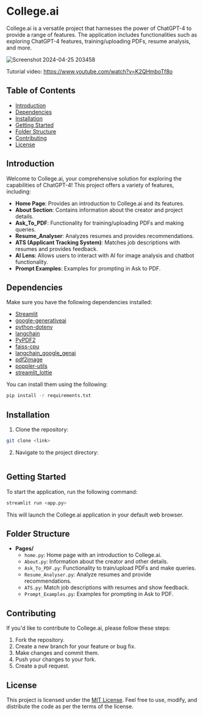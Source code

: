 # College.ai

College.ai is a versatile project that harnesses the power of ChatGPT-4 to provide a range of features. The application includes functionalities such as exploring ChatGPT-4 features, training/uploading PDFs, resume analysis, and more.

![Screenshot 2024-04-25 203458](https://github.com/SurajSanap/College.ai-main/assets/101057653/46df4de6-4ee7-481c-b027-359a1597186c)

Tutorial video: https://www.youtube.com/watch?v=K2QHmboTf8o

## Table of Contents
- [Introduction](#introduction)
- [Dependencies](#dependencies)
- [Installation](#installation)
- [Getting Started](#getting-started)
- [Folder Structure](#folder-structure)
- [Contributing](#contributing)
- [License](#license)

## Introduction

Welcome to College.ai, your comprehensive solution for exploring the capabilities of ChatGPT-4! This project offers a variety of features, including:

- **Home Page**: Provides an introduction to College.ai and its features.
- **About Section**: Contains information about the creator and project details.
- **Ask_To_PDF**: Functionality for training/uploading PDFs and making queries.
- **Resume_Analyser**: Analyzes resumes and provides recommendations.
- **ATS (Applicant Tracking System)**: Matches job descriptions with resumes and provides feedback.
- **AI Lens**: Allows users to interact with AI for image analysis and chatbot functionality.
- **Prompt Examples**: Examples for prompting in Ask to PDF.

## Dependencies

Make sure you have the following dependencies installed:

- [Streamlit](https://streamlit.io/)
- [google-generativeai](https://github.com/googleapis/python-generators)
- [python-dotenv](https://github.com/theskumar/python-dotenv)
- [langchain](https://github.com/lukasschwab/langchain)
- [PyPDF2](https://pythonhosted.org/PyPDF2/)
- [faiss-cpu](https://github.com/facebookresearch/faiss)
- [langchain_google_genai](https://github.com/googleapis/python-generators)
- [pdf2image](https://github.com/Belval/pdf2image)
- [poppler-utils](https://poppler.freedesktop.org/)
- [streamlit_lottie](https://github.com/okld/streamlit-lottie)

You can install them using the following:

```bash
pip install -r requirements.txt
```

## Installation

1. Clone the repository:

```bash
git clone <link>
```

2. Navigate to the project directory:

```bash

```

## Getting Started

To start the application, run the following command:

```bash
streamlit run <app.py>
```

This will launch the College.ai application in your default web browser.

## Folder Structure

- **Pages/**
  - `home.py`: Home page with an introduction to College.ai.
  - `About.py`: Information about the creator and other details.
  - `Ask_To_PDF.py`: Functionality to train/upload PDFs and make queries.
  - `Resume_Analyser.py`: Analyze resumes and provide recommendations.
  - `ATS.py`: Match job descriptions with resumes and show feedback.
  - `Prompt_Examples.py`: Examples for prompting in Ask to PDF.

## Contributing

If you'd like to contribute to College.ai, please follow these steps:

1. Fork the repository.
2. Create a new branch for your feature or bug fix.
3. Make changes and commit them.
4. Push your changes to your fork.
5. Create a pull request.

## License

This project is licensed under the [MIT License](LICENSE). Feel free to use, modify, and distribute the code as per the terms of the license.
